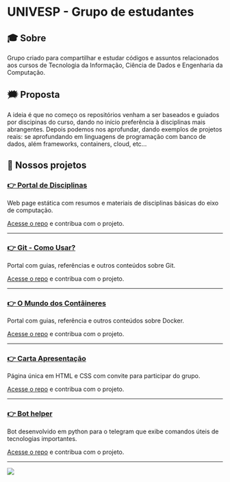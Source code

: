 # UNIVESP - Grupo de estudantes

## :mortar_board: Sobre
Grupo criado para compartilhar e estudar códigos e assuntos relacionados aos cursos de Tecnologia da Informação,  Ciência de Dados e Engenharia da Computação. 

## :right_anger_bubble:	 Proposta
A ideia é que no começo os repositórios venham a ser baseados e guiados por discipinas do curso, dando no início preferência à disciplinas mais abrangentes. Depois podemos nos aprofundar, dando exemplos de projetos reais: se aprofundando em linguagens de programação com  banco de dados, além frameworks, containers, cloud, etc... 


## 🚀 Nossos projetos

### [:point_right: Portal de Disciplinas](https://univesp-computacao.github.io/portal-disciplinas/)

Web page estática com resumos e materiais de disciplinas básicas do eixo de computação. 

[Acesse o repo](https://github.com/Univesp-Computacao/segundo_semestre) e contribua com o projeto.

---


### [:point_right: Git - Como Usar?](https://univesp-computacao.github.io/git-como-usar/)

Portal com guias, referências e outros conteúdos sobre Git.

[Acesse o repo](https://github.com/Univesp-Computacao/git-como-usar) e contribua com o projeto.

---

### [:point_right: O Mundo dos Contâineres](https://univesp-computacao.github.io/o_mundo_dos_conteineres/)

Portal com guias, referência e outros conteúdos sobre Docker.

[Acesse o repo](https://univesp-computacao.github.io/o_mundo_dos_conteineres/) e contribua com o projeto.

---

### [:point_right: Carta Apresentação](https://univesp-computacao.github.io/carta_apresentacao/)

Página única em HTML e CSS com convite para participar do grupo.

[Acesse o repo](https://github.com/Univesp-Computacao/carta_apresentacao) e contribua com o projeto.

---

### [:point_right: Bot helper](https://t.me/univespgithub/230)

Bot desenvolvido em python para o telegram que exibe comandos úteis de tecnologias importantes.

[Acesse o repo](https://github.com/Univesp-Computacao/bot_help) e contribua com o projeto.

---


![](https://komarev.com/ghpvc/?username=Univesp-Computacao)
